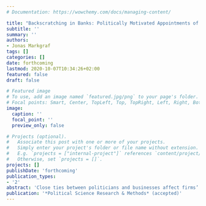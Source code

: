 ```yaml
---
# Documentation: https://wowchemy.com/docs/managing-content/

title: "Backscratching in Banks: Politically Motivated Appointments of Bank Managers."
subtitle: ''
summary: ''
authors:
- Jonas Markgraf
tags: []
categories: []
date: forthcoming
lastmod: 2020-10-07T10:34:26+02:00
featured: false
draft: false

# Featured image
# To use, add an image named `featured.jpg/png` to your page's folder.
# Focal points: Smart, Center, TopLeft, Top, TopRight, Left, Right, BottomLeft, Bottom, BottomRight.
image:
  caption: ''
  focal_point: ''
  preview_only: false

# Projects (optional).
#   Associate this post with one or more of your projects.
#   Simply enter your project's folder or file name without extension.
#   E.g. `projects = ["internal-project"]` references `content/project/deep-learning/index.md`.
#   Otherwise, set `projects = []`.
projects: []
publishDate: 'forthcoming'
publication_types:
- '2'
abstract: 'Close ties between politicians and businesses affect firms’ performance and political outcomes, and while direct political control over firms has been curtailed by tightened regulation, political connections remain ubiquitous in many countries. Yet, it is unclear through which channels these linkages are maintained in strictly regulated environments. I speculate that one such channel of political control over firms is politicians’ ability to influence corporate appointment decisions. To test the claim, I employ survival models that analyze chairpersons’ turnovers in 90 Spanish savings banks between 1985–2010 and find strong evidence for electoral appointment cycles: bank chairpersons are more likely to lose office shortly after regional elections and when new governments enter office.'
publication: '*Political Science Research & Methods* (accepted)'
---
```


